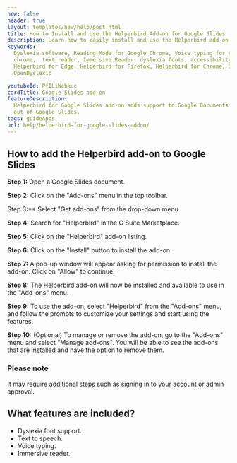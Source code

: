 ```yaml
---
new: false
header: true
layout: templates/new/help/post.html
title: How to Install and Use the Helperbird Add-on for Google Slides
description: Learn how to easily install and use the Helperbird add-on for Google Slides  with this detailed step-by-step guide. Our guide covers everything you need to know to get started, from searching for the add-on in the G Suite Marketplace, to customizing your settings and using the features. 
keywords:
  Dyslexia software, Reading Mode for Google Chrome, Voice typing for chrome, Text to speech for
  chrome,  text reader, Immersive Reader, dyslexia fonts, accessibility software, dyslexia software,
  Helperbird for Edge, Helperbird for Firefox, Helperbird for Chrome, Opendyslexic for Chrome,
  OpenDyslexic

youtubeId: PfILiWebkuc
cardTitle: Google Slides add-on
featureDescription:
  Helperbird for Google Slides add-on adds support to Google Documents. Allowing you to get even more
  out of Google Slides.
tags: guideApps
url: help/helperbird-for-google-slides-addon/
---
```




## How to add the Helperbird add-on to Google Slides

**Step 1:** Open a Google Slides document.

**Step 2:** Click on the "Add-ons" menu in the top toolbar.

Step 3:** Select "Get add-ons" from the drop-down menu.

**Step 4:** Search for "Helperbird" in the G Suite Marketplace.

**Step 5:** Click on the "Helperbird" add-on listing.

**Step 6:** Click on the "Install" button to install the add-on.

**Step 7:** A pop-up window will appear asking for permission to install the add-on. Click on "Allow" to continue.

**Step 8:** The Helperbird add-on will now be installed and available to use in the "Add-ons" menu.

**Step 9:** To use the add-on, select "Helperbird" from the "Add-ons" menu, and follow the prompts to customize your settings and start using the features.

**Step 10:** (Optional) To manage or remove the add-on, go to the "Add-ons" menu and select "Manage add-ons". You will be able to see the add-ons that are installed and have the option to remove them.

### Please note
It may require additional steps such as signing in to your account or admin approval.


## What features are included?

- Dyslexia font support.
- Text to speech.
- Voice typing.
- Immersive reader.

